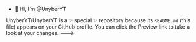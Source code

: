 - 👋 Hi, I’m @UnyberYT

UnyberYT/UnyberYT is a ✨ special ✨ repository because its `README.md` (this file) appears on your GitHub profile.
You can click the Preview link to take a look at your changes.
--->
